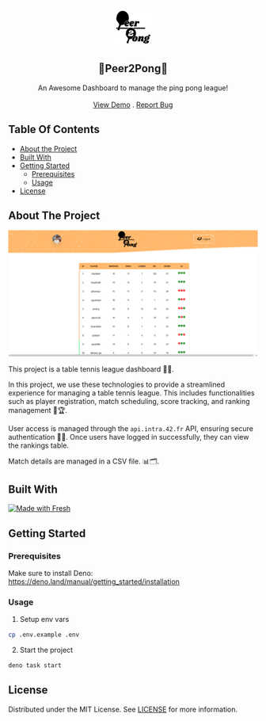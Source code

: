 <br/>
<p align="center">
  <a href="https://github.com/San-tito/peer-2-pong">
    <img src="static/Peer2pong-02.svg" alt="Logo" width="80" height="80">
  </a>

  <h2 align="center">🏓Peer2Pong🏓</h3>

  <p align="center">
    An Awesome Dashboard to manage the ping pong league!
    <br/>
    <br/>
    <a href="https://peer-2-pong.deno.dev/">View Demo</a>
    .
    <a href="https://github.com/San-tito/peer-2-pong/issues">Report Bug</a>
  </p>
</p>

## Table Of Contents

* [About the Project](#about-the-project)
* [Built With](#built-with)
* [Getting Started](#getting-started)
  * [Prerequisites](#prerequisites)
  * [Usage](#usage)
* [License](#license)

## About The Project

![Screen Shot](static/screenshot.png)

This project is a table tennis league dashboard 🏓🚀.

In this project, we use these technologies to provide a streamlined experience for managing a table tennis league. This includes functionalities such as player registration, match scheduling, score tracking, and ranking management 🎲🏆.

User access is managed through the `api.intra.42.fr` API, ensuring secure authentication 🔐🌐. Once users have logged in successfully, they can view the rankings table.

Match details are managed in a CSV file.  📊🗂️.

## Built With

[![Made with Fresh](https://fresh.deno.dev/fresh-badge-dark.svg)](https://fresh.deno.dev)

## Getting Started

### Prerequisites

Make sure to install Deno: https://deno.land/manual/getting_started/installation

### Usage

1. Setup env vars
```sh
cp .env.example .env
```

2. Start the project

```sh
deno task start
```

## License

Distributed under the MIT License. See [LICENSE](https://github.com/San-tito/peer-2-pong/blob/main/LICENSE.md) for more information.

